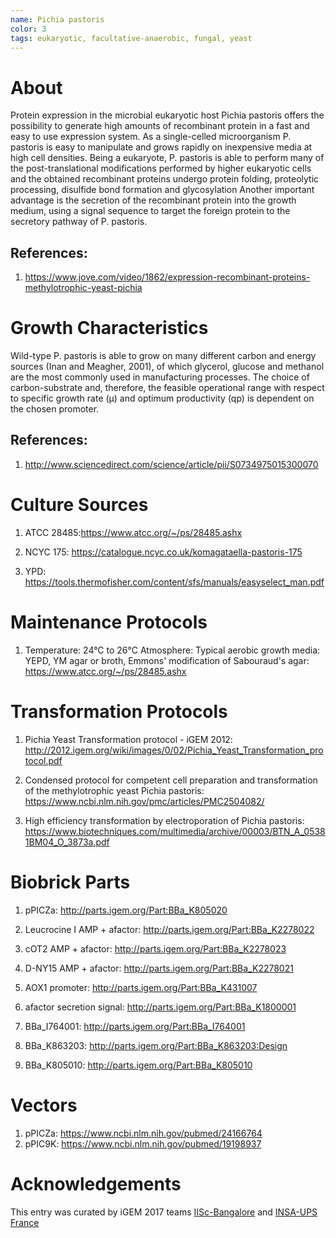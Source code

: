 ```yaml
---
name: Pichia pastoris
color: 3
tags: eukaryotic, facultative-anaerobic, fungal, yeast
---
```

# About
Protein expression in the microbial eukaryotic host Pichia pastoris offers the possibility to generate high amounts of recombinant protein in a fast and easy to use expression system. As a single-celled microorganism P. pastoris is easy to manipulate and grows rapidly on inexpensive media at high cell densities. Being a eukaryote, P. pastoris is able to perform many of the post-translational modifications performed by higher eukaryotic cells and the obtained recombinant proteins undergo protein folding, proteolytic processing, disulfide bond formation and glycosylation Another important advantage is the secretion of the recombinant protein into the growth medium, using a signal sequence to target the foreign protein to the secretory pathway of P. pastoris.

## References:
1. https://www.jove.com/video/1862/expression-recombinant-proteins-methylotrophic-yeast-pichia

# Growth Characteristics
Wild-type P. pastoris is able to grow on many different carbon and energy sources (Inan and Meagher, 2001), of which glycerol, glucose and methanol are the most commonly used in manufacturing processes. The choice of carbon-substrate and, therefore, the feasible operational range with respect to specific growth rate (μ) and optimum productivity (qp) is dependent on the chosen promoter.

## References:
1. http://www.sciencedirect.com/science/article/pii/S0734975015300070


# Culture Sources

1. ATCC 28485:https://www.atcc.org/~/ps/28485.ashx

2. NCYC 175: https://catalogue.ncyc.co.uk/komagataella-pastoris-175

3. YPD: https://tools.thermofisher.com/content/sfs/manuals/easyselect_man.pdf

# Maintenance Protocols
1. Temperature: 24°C to 26°C Atmosphere: Typical aerobic growth media: YEPD, YM agar or broth, Emmons' modification of Sabouraud's agar: https://www.atcc.org/~/ps/28485.ashx

# Transformation Protocols
1. Pichia Yeast Transformation protocol - iGEM 2012: http://2012.igem.org/wiki/images/0/02/Pichia_Yeast_Transformation_protocol.pdf

2. Condensed protocol for competent cell preparation and transformation of the methylotrophic yeast Pichia pastoris: https://www.ncbi.nlm.nih.gov/pmc/articles/PMC2504082/

3. High efficiency transformation by electroporation of Pichia pastoris: https://www.biotechniques.com/multimedia/archive/00003/BTN_A_05381BM04_O_3873a.pdf

# Biobrick Parts
1. pPICZa: http://parts.igem.org/Part:BBa_K805020

2. Leucrocine I AMP + afactor: http://parts.igem.org/Part:BBa_K2278022

3. cOT2 AMP + afactor: http://parts.igem.org/Part:BBa_K2278023

4. D-NY15 AMP + afactor: http://parts.igem.org/Part:BBa_K2278021

5. AOX1 promoter: http://parts.igem.org/Part:BBa_K431007

6. afactor secretion signal: http://parts.igem.org/Part:BBa_K1800001

7. BBa_I764001: http://parts.igem.org/Part:BBa_I764001

8. BBa_K863203: http://parts.igem.org/Part:BBa_K863203:Design

9. BBa_K805010: http://parts.igem.org/Part:BBa_K805010

# Vectors
1. pPICZa: https://www.ncbi.nlm.nih.gov/pubmed/24166764
2. pPIC9K: https://www.ncbi.nlm.nih.gov/pubmed/19198937

# Acknowledgements
This entry was curated by iGEM 2017 teams [IISc-Bangalore](http://2017.igem.org/Team:IISc-Bangalore) and [INSA-UPS France](http://2017.igem.org/Team:INSA-UPS_France)
